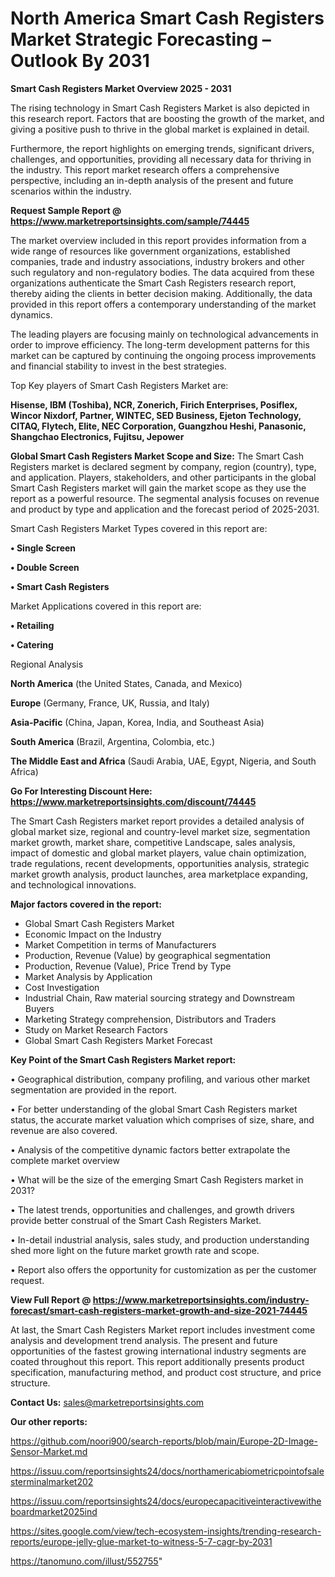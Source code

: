 # North America Smart Cash Registers Market Strategic Forecasting – Outlook By 2031

<Strong> Smart Cash Registers Market Overview 2025 - 2031</strong>

The rising technology in Smart Cash Registers Market is also depicted in this research report. Factors that are boosting the growth of the market, and giving a positive push to thrive in the global market is explained in detail.

Furthermore, the report highlights on emerging trends, significant drivers, challenges, and opportunities, providing all necessary data for thriving in the industry. This report market research offers a comprehensive perspective, including an in-depth analysis of the present and future scenarios within the industry.

<strong>Request Sample Report @ <a href=https://www.marketreportsinsights.com/sample/74445>https://www.marketreportsinsights.com/sample/74445</a></strong>

The market overview included in this report provides information from a wide range of resources like government organizations, established companies, trade and industry associations, industry brokers and other such regulatory and non-regulatory bodies. The data acquired from these organizations authenticate the Smart Cash Registers research report, thereby aiding the clients in better decision making. Additionally, the data provided in this report offers a contemporary understanding of the market dynamics.

The leading players are focusing mainly on technological advancements in order to improve efficiency. The long-term development patterns for this market can be captured by continuing the ongoing process improvements and financial stability to invest in the best strategies.

Top Key players of Smart Cash Registers Market are:

<strong>Hisense, IBM (Toshiba), NCR, Zonerich, Firich Enterprises, Posiflex, Wincor Nixdorf, Partner, WINTEC, SED Business, Ejeton Technology, CITAQ, Flytech, Elite, NEC Corporation, Guangzhou Heshi, Panasonic, Shangchao Electronics, Fujitsu, Jepower</strong>

<strong><b>Global Smart Cash Registers Market Scope and Size:</b></strong>
The Smart Cash Registers market is declared segment by company, region (country), type, and application. Players, stakeholders, and other participants in the global Smart Cash Registers market will gain the market scope as they use the report as a powerful resource. The segmental analysis focuses on revenue and product by type and application and the forecast period of 2025-2031.

Smart Cash Registers Market Types covered in this report are:

<strong>• Single Screen

• Double Screen

• Smart Cash Registers</strong>

Market Applications covered in this report are:

<strong>• Retailing

• Catering</strong> 

Regional Analysis

<strong>North America</strong> (the United States, Canada, and Mexico)

<strong>Europe</strong> (Germany, France, UK, Russia, and Italy)

<strong>Asia-Pacific</strong> (China, Japan, Korea, India, and Southeast Asia)

<strong>South America</strong> (Brazil, Argentina, Colombia, etc.)

<strong>The Middle East and Africa</strong> (Saudi Arabia, UAE, Egypt, Nigeria, and South Africa)

<strong>Go For Interesting Discount Here: <a href=https://www.marketreportsinsights.com/discount/74445>https://www.marketreportsinsights.com/discount/74445</a></strong>

The Smart Cash Registers market report provides a detailed analysis of global market size, regional and country-level market size, segmentation market growth, market share, competitive Landscape, sales analysis, impact of domestic and global market players, value chain optimization, trade regulations, recent developments, opportunities analysis, strategic market growth analysis, product launches, area marketplace expanding, and technological innovations.

<strong><b>Major factors covered in the report:</b></strong>
<ul>
  <li>Global Smart Cash Registers Market </li>
  <li>Economic Impact on the Industry</li>
  <li>Market Competition in terms of Manufacturers</li>
  <li>Production, Revenue (Value) by geographical segmentation</li>
  <li>Production, Revenue (Value), Price Trend by Type</li>
  <li>Market Analysis by Application</li>
  <li>Cost Investigation</li>
  <li>Industrial Chain, Raw material sourcing strategy and Downstream Buyers</li>
  <li>Marketing Strategy comprehension, Distributors and Traders</li>
  <li>Study on Market Research Factors</li>
  <li>Global Smart Cash Registers Market Forecast</li>
</ul>

<strong><b>Key Point of the Smart Cash Registers Market report:</b></strong>

• Geographical distribution, company profiling, and various other market segmentation are provided in the report.

• For better understanding of the global Smart Cash Registers market status, the accurate market valuation which comprises of size, share, and revenue are also covered.

• Analysis of the competitive dynamic factors better extrapolate the complete market overview

• What will be the size of the emerging Smart Cash Registers market in 2031?

• The latest trends, opportunities and challenges, and growth drivers provide better construal of the Smart Cash Registers Market.

• In-detail industrial analysis, sales study, and production understanding shed more light on the future market growth rate and scope.

• Report also offers the opportunity for customization as per the customer request.

<strong><b>View Full Report @ <a href=https://www.marketreportsinsights.com/industry-forecast/smart-cash-registers-market-growth-and-size-2021-74445>https://www.marketreportsinsights.com/industry-forecast/smart-cash-registers-market-growth-and-size-2021-74445</a></b></strong>


At last, the Smart Cash Registers Market report includes investment come analysis and development trend analysis. The present and future opportunities of the fastest growing international industry segments are coated throughout this report. This report additionally presents product specification, manufacturing method, and product cost structure, and price structure.

<strong>Contact Us:</strong>
sales@marketreportsinsights.com

<strong>Our other reports:</strong>

<a href=https://github.com/noori900/search-reports/blob/main/Europe-2D-Image-Sensor-Market.md>https://github.com/noori900/search-reports/blob/main/Europe-2D-Image-Sensor-Market.md</a>

<a href=https://issuu.com/reportsinsights24/docs/northamericabiometricpointofsalesterminalmarket202>https://issuu.com/reportsinsights24/docs/northamericabiometricpointofsalesterminalmarket202</a>

<a href=https://issuu.com/reportsinsights24/docs/europecapacitiveinteractivewitheboardmarket2025ind>https://issuu.com/reportsinsights24/docs/europecapacitiveinteractivewitheboardmarket2025ind</a>

<a href=https://sites.google.com/view/tech-ecosystem-insights/trending-research-reports/europe-jelly-glue-market-to-witness-5-7-cagr-by-2031>https://sites.google.com/view/tech-ecosystem-insights/trending-research-reports/europe-jelly-glue-market-to-witness-5-7-cagr-by-2031</a>

<a href=https://tanomuno.com/illust/552755>https://tanomuno.com/illust/552755</a>"
